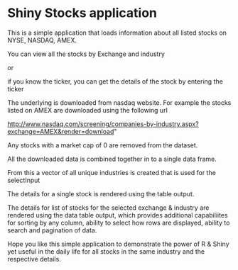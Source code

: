 Shiny Stocks application
========================

This is a simple application that loads information about all listed stocks on NYSE, NASDAQ, AMEX.

You can view all the stocks by Exchange and industry 

or 

if you know the ticker, you can get the details of the stock by entering the ticker

The underlying is downloaded from nasdaq website. For example the stocks listed on AMEX are downloaded using the following url 

http://www.nasdaq.com/screening/companies-by-industry.aspx?exchange=AMEX&render=download"

Any stocks with a market cap of 0 are removed from the dataset.

All the downloaded data is combined together in to a single data frame.

From this a vector of all unique industries is created that is used for the selectInput 

The details for a single stock is rendered using the table output.

The details for list of stocks for the selected exchange & industry are rendered using the data table output, which provides additional capabiliites for sorting by any column, ability to select how rows are displayed, ability to search and pagination of data.

Hope you like this simple application to demonstrate the power of R & Shiny yet useful in the daily life for all stocks in the same industry and the respective details.





